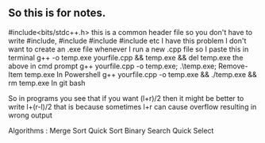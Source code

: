 ## So this is for notes.

#include<bits/stdc++.h> this is a common header file so you don't have to write #include<iostream>, #include<vector> #include<cmath> #include<fstream> etc
I have this problem I don't want to create an .exe file whenever I run a new .cpp file so I paste this in terminal
g++ -o temp.exe yourfile.cpp && temp.exe && del temp.exe
the above in cmd prompt
g++ yourfile.cpp -o temp.exe; .\temp.exe; Remove-Item temp.exe
In Powershell
g++ yourfile.cpp -o temp.exe && ./temp.exe && rm temp.exe
In git bash

So in programs you see that if you want (l+r)/2 then it might be better to write l+(r-l)/2 that is because sometimes l+r can cause overflow resulting in wrong output

Algorithms : 
Merge Sort
Quick Sort
Binary Search
Quick Select